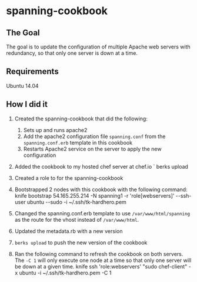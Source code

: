 
# spanning-cookbook


## The Goal
The goal is to update the configuration of multiple Apache web servers with redundancy, so that only one server is down at a time.

## Requirements
Ubuntu 14.04


## How I did it

1.  Created the spanning-cookbook that did the following:

      1.  Sets up and runs apache2
      2.  Add the apache2 configuration file `spanning.conf` from the `spanning.conf.erb` template in this cookbook
      3.  Restarts Apache2 service on the server to apply the new configuration


2.  Added the cookbook to my hosted chef server at chef.io `
            berks upload
3.  Created a role to for the spanning-cookbook
4.  Bootstrapped 2 nodes with this cookbook with the following command:
      knife bootstrap 54.165.255.214 -N spanning1 -r 'role[webservers]' --ssh-user ubuntu --sudo -i ~/.ssh/tk-hardhero.pem
5.  Changed the spanning.conf.erb template to use `/var/www/html/spanning` as the route for the vhost instead of `/var/www/html`.
6.  Updated the metadata.rb with a new version
7. `berks upload` to push the new version of the cookbook
5.  Ran the following command to refresh the cookbook on both servers. The `-C 1` will only execute one node at a time so that only one server will be down at a given time.
        knife ssh 'role:webservers' "sudo chef-client" -x ubuntu -i ~/.ssh/tk-hardhero.pem -C 1
